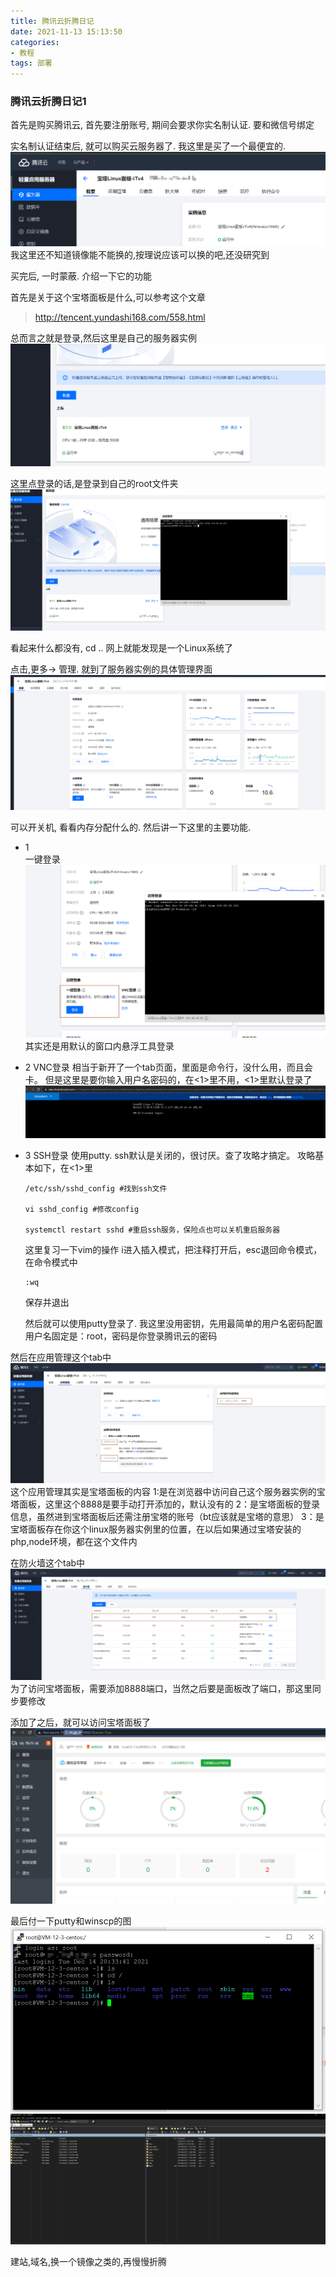 ```yaml
---
title: 腾讯云折腾日记
date: 2021-11-13 15:13:50
categories:
- 教程
tags: 部署
---
```

### 腾讯云折腾日记1
首先是购买腾讯云, 
首先要注册账号, 期间会要求你实名制认证. 要和微信号绑定

实名制认证结束后, 就可以购买云服务器了. 我这里是买了一个最便宜的. 
![这是图片](./tencent_cloud/001.png)
我这里还不知道镜像能不能换的,按理说应该可以换的吧,还没研究到

买完后, 一时蒙蔽. 介绍一下它的功能

首先是关于这个宝塔面板是什么,可以参考这个文章
> http://tencent.yundashi168.com/558.html


总而言之就是登录,然后这里是自己的服务器实例
![这是图片](./tencent_cloud/002.png)

这里点登录的话,是登录到自己的root文件夹
![这是图片](./tencent_cloud/003.png)

看起来什么都没有, cd .. 网上就能发现是一个Linux系统了

点击,更多-> 管理. 就到了服务器实例的具体管理界面
![这是图片](./tencent_cloud/004.png)

可以开关机, 看看内存分配什么的.
然后讲一下这里的主要功能.

- 1  
    一键登录
    ![这是图片](./tencent_cloud/005.png)
    其实还是用默认的窗口内悬浮工具登录
- 2 
    VNC登录
    相当于新开了一个tab页面，里面是命令行，没什么用，而且会卡。
    但是这里是要你输入用户名密码的，在<1>里不用，<1>里默认登录了
    ![这是图片](./tencent_cloud/006.png)
- 3 
    SSH登录
    使用putty. ssh默认是关闭的，很讨厌。查了攻略才搞定。
    攻略基本如下，在<1>里
    ```
    /etc/ssh/sshd_config #找到ssh文件

    vi sshd_config #修改config

    systemctl restart sshd #重启ssh服务，保险点也可以关机重启服务器
    ```
    这里复习一下vim的操作
    i进入插入模式，把注释打开后，esc退回命令模式，在命令模式中
    ```
    :wq
    ```
    保存并退出

    然后就可以使用putty登录了.
    我这里没用密钥，先用最简单的用户名密码配置
    用户名固定是：root，密码是你登录腾讯云的密码

然后在应用管理这个tab中
![这是图片](./tencent_cloud/007.png)
这个应用管理其实是宝塔面板的内容
1:是在浏览器中访问自己这个服务器实例的宝塔面板，这里这个8888是要手动打开添加的，默认没有的
2：是宝塔面板的登录信息，虽然进到宝塔面板后还需注册宝塔的账号（bt应该就是宝塔的意思）
3：是宝塔面板存在你这个linux服务器实例里的位置，在以后如果通过宝塔安装的php,node环境，都在这个文件内

在防火墙这个tab中
![这是图片](./tencent_cloud/008.png)
为了访问宝塔面板，需要添加8888端口，当然之后要是面板改了端口，那这里同步要修改

添加了之后，就可以访问宝塔面板了
![这是图片](./tencent_cloud/009.png)

最后付一下putty和winscp的图
![这是图片](./tencent_cloud/010.png)
![这是图片](./tencent_cloud/011.png)

建站,域名,换一个镜像之类的,再慢慢折腾